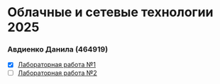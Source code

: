 # Облачные и сетевые технологии 2025
### Авдиенко Данила (464919)

- [x] [Лабораторная работа №1](https://github.com/danya369/cloud-Itmo25/blob/main/lab1/README.md)
- [ ] [Лабораторная работа №2](#)
